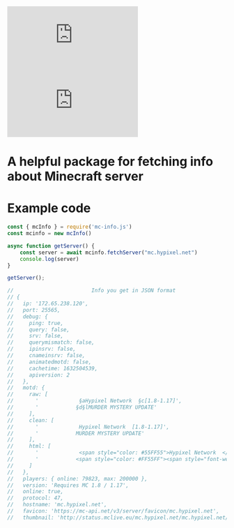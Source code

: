[![downloadsBadge](https://img.shields.io/npm/dt/mc-info.js?style=for-the-badge)](https://npmjs.com/mc-info.js) [![versionBadge](https://img.shields.io/npm/v/mc-info.js?style=for-the-badge)](https://npmjs.com/mc-info.js)

# A helpful package for fetching info about Minecraft server

# Example code
```javascript
const { mcInfo } = require('mc-info.js')
const mcinfo = new mcInfo()

async function getServer() {
    const server = await mcinfo.fetchServer("mc.hypixel.net")
    console.log(server)
}

getServer();

//                         Info you get in JSON format
// {
//   ip: '172.65.238.120',
//   port: 25565,
//   debug: {
//     ping: true,
//     query: false,
//     srv: false,
//     querymismatch: false,
//     ipinsrv: false,
//     cnameinsrv: false,
//     animatedmotd: false,
//     cachetime: 1632504539,
//     apiversion: 2
//   },
//   motd: {
//     raw: [
//       '             §aHypixel Network  §c[1.8-1.17]',
//       '            §d§lMURDER MYSTERY UPDATE'
//     ],
//     clean: [
//       '             Hypixel Network  [1.8-1.17]',
//       '            MURDER MYSTERY UPDATE'
//     ],
//     html: [
//       '             <span style="color: #55FF55">Hypixel Network  </span><span style="color: #FF5555">[1.8-1.17]</span>',
//       '            <span style="color: #FF55FF"><span style="font-weight: bold;">MURDER MYSTERY UPDATE</span></span>'
//     ]
//   },
//   players: { online: 79823, max: 200000 },
//   version: 'Requires MC 1.8 / 1.17',
//   online: true,
//   protocol: 47,
//   hostname: 'mc.hypixel.net',
//   favicon: 'https://mc-api.net/v3/server/favicon/mc.hypixel.net',
//   thumbnail: 'http://status.mclive.eu/mc.hypixel.net/mc.hypixel.net/25565/banner.png'
```
